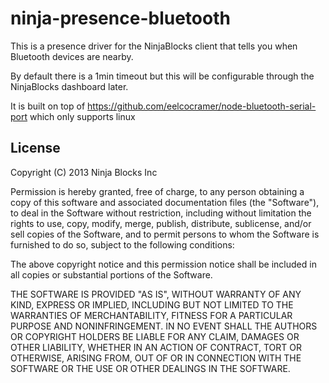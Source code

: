 ninja-presence-bluetooth
======

This is a presence driver for the NinjaBlocks client that tells you when Bluetooth devices are nearby.

By default there is a 1min timeout but this will be configurable through the NinjaBlocks dashboard later.

It is built on top of https://github.com/eelcocramer/node-bluetooth-serial-port which only supports linux

## License

Copyright (C) 2013 Ninja Blocks Inc

Permission is hereby granted, free of charge, to any person obtaining a copy of this software and associated documentation files (the "Software"), to deal in the Software without restriction, including without limitation the rights to use, copy, modify, merge, publish, distribute, sublicense, and/or sell copies of the Software, and to permit persons to whom the Software is furnished to do so, subject to the following conditions:

The above copyright notice and this permission notice shall be included in all copies or substantial portions of the Software.

THE SOFTWARE IS PROVIDED "AS IS", WITHOUT WARRANTY OF ANY KIND, EXPRESS OR IMPLIED, INCLUDING BUT NOT LIMITED TO THE WARRANTIES OF MERCHANTABILITY, FITNESS FOR A PARTICULAR PURPOSE AND NONINFRINGEMENT. IN NO EVENT SHALL THE AUTHORS OR COPYRIGHT HOLDERS BE LIABLE FOR ANY CLAIM, DAMAGES OR OTHER LIABILITY, WHETHER IN AN ACTION OF CONTRACT, TORT OR OTHERWISE, ARISING FROM, OUT OF OR IN CONNECTION WITH THE SOFTWARE OR THE USE OR OTHER DEALINGS IN THE SOFTWARE.
